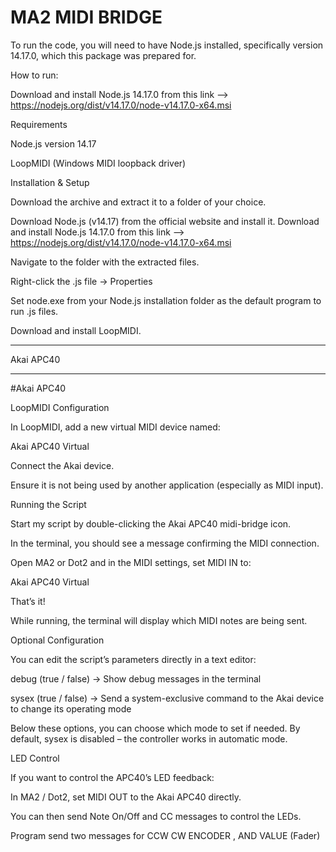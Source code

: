 # MA2 MIDI BRIDGE


To run the code, you will need to have Node.js installed, specifically version 14.17.0, which this package was prepared for.

How to run:

Download and install Node.js 14.17.0 from this link --> https://nodejs.org/dist/v14.17.0/node-v14.17.0-x64.msi

Requirements

Node.js version 14.17

LoopMIDI (Windows MIDI loopback driver)

Installation & Setup

Download the archive and extract it to a folder of your choice.

Download Node.js (v14.17) from the official website and install it. Download and install Node.js 14.17.0 from this link --> https://nodejs.org/dist/v14.17.0/node-v14.17.0-x64.msi

Navigate to the folder with the extracted files.

Right-click the .js file → Properties

Set node.exe from your Node.js installation folder as the default program to run .js files.

Download and install LoopMIDI.


-------------------------------------

Akai APC40

--------------------------------------

#Akai APC40

LoopMIDI Configuration

In LoopMIDI, add a new virtual MIDI device named:

Akai APC40 Virtual


Connect the Akai device.

Ensure it is not being used by another application (especially as MIDI input).

Running the Script

Start my script by double-clicking the Akai APC40 midi-bridge icon.

In the terminal, you should see a message confirming the MIDI connection.

Open MA2 or Dot2 and in the MIDI settings, set MIDI IN to:

Akai APC40 Virtual




That’s it!


While running, the terminal will display which MIDI notes are being sent.



Optional Configuration

You can edit the script’s parameters directly in a text editor:

debug (true / false) → Show debug messages in the terminal

sysex (true / false) → Send a system-exclusive command to the Akai device to change its operating mode

Below these options, you can choose which mode to set if needed.
By default, sysex is disabled – the controller works in automatic mode.




LED Control

If you want to control the APC40’s LED feedback:

In MA2 / Dot2, set MIDI OUT to the Akai APC40 directly.

You can then send Note On/Off and CC messages to control the LEDs.



Program send two messages for CCW CW ENCODER , AND VALUE (Fader)